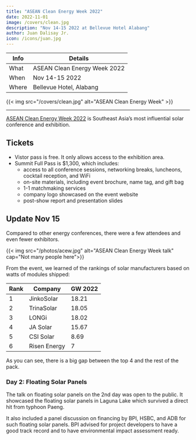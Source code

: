 ```yaml
---
title: "ASEAN Clean Energy Week 2022"
date: 2022-11-01
image: /covers/clean.jpg
description: "Nov 14-15 2022 at Bellevue Hotel Alabang"
author: Juan Dalisay Jr.
icon: /icons/juan.jpg
---
```



Info | Details 
--- | ---
What | ASEAN Clean Energy Week 2022
When | Nov 14-15 2022
Where | Bellevue Hotel, Alabang

{{< img src="/covers/clean.jpg" alt="ASEAN Clean Energy Week" >}}

---

[ASEAN Clean Energy Week 2022](https://www.aseancleanenergyweek.com/) is Southeast Asia’s most influential solar conference and exhibition.


## Tickets

- Vistor pass is free. It only allows access to the exhibition area. 
- Summit Full Pass is $1,300, which includes:
  - access to all conference sessions, networking breaks, luncheons, cocktail reception, and WiFi
  - on-site materials, including event brochure, name tag, and gift bag
  - 1-1 matchmaking services
  - company logo showcased on the event website
  - post-show report and presentation slides

  
## Update Nov 15

Compared to other energy conferences, there were a few attendees and even fewer exhibitors. 

{{< img src="/photos/acew.jpg" alt="ASEAN Clean Energy Week talk" cap="Not many people here">}}

From the event, we learned of the rankings of solar manufacturers based on watts of modules shipped:

Rank |  Company | GW 2022
--- | --- | --- 
1 | JinkoSolar | 18.21
2 | TrinaSolar | 18.05
3 | LONGi | 18.02
4 | JA Solar | 15.67
5 | CSI Solar | 8.69
6 | Risen Energy | 7

As you can see, there is a big gap between the top 4 and the rest of the pack. 


### Day 2: Floating Solar Panels 

The talk on floating solar panels on the 2nd day was open to the public. It showcased the floating solar panels in Laguna Lake which survived a direct hit from typhoon Paeng.

It also included a panel discussion on financing by BPI, HSBC, and ADB for such floating solar panels. BPI advised for project developers to have a good track record and to have environmental impact assessment ready. 
